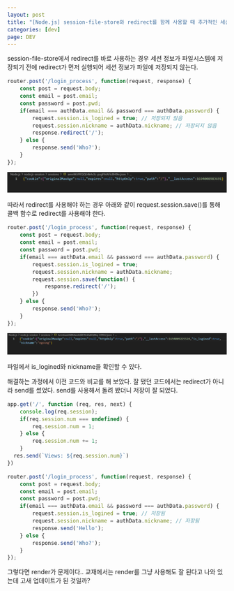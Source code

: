 ```yaml
---
layout: post
title: "[Node.js] session-file-store와 redirect를 함께 사용할 때 추가적인 세션 정보가 파일에 저장되지 않을 때"
categories: [dev]
page: DEV
---
```


session-file-store에서 redirect를 바로 사용하는 경우 세션 정보가 파일시스템에 저장되기 전에 redirect가 먼저 실행되어 세션 정보가 파일에 저장되지 않는다.

```js
router.post('/login_process', function(request, response) {
    const post = request.body;
    const email = post.email;
    const password = post.pwd;
    if(email === authData.email && password === authData.password) {
        request.session.is_logined = true; // 저장되지 않음
        request.session.nickname = authData.nickname; // 저장되지 않음
        response.redirect('/');
    } else {
        response.send('Who?');
    }
});
```

<img src="../attachment/230906/sessionno.PNG">

따라서 redirect를 사용해야 하는 경우 아래와 같이 request.session.save()를 통해 콜백 함수로 redirect를 사용해야 한다.

```js
router.post('/login_process', function(request, response) {
    const post = request.body;
    const email = post.email;
    const password = post.pwd;
    if(email === authData.email && password === authData.password) {
        request.session.is_logined = true;
        request.session.nickname = authData.nickname;
        request.session.save(function() {
            response.redirect('/');
        })
    } else {
        response.send('Who?');
    }
});
```

<img src="../attachment/230906/sessionye.PNG">

파일에서 is_logined와 nickname을 확인할 수 있다.

해결하는 과정에서 이전 코드와 비교를 해 보았다. 잘 됐던 코드에서는 redirect가 아니라 send를 썼었다. send를 사용해서 돌려 봤더니 저장이 잘 되었다.

```js
app.get('/', function (req, res, next) {
    console.log(req.session);
    if(req.session.num === undefined) {
        req.session.num = 1;
    } else {
        req.session.num += 1;
    }
  res.send(`Views: ${req.session.num}`)
})
```

```js
router.post('/login_process', function(request, response) {
    const post = request.body;
    const email = post.email;
    const password = post.pwd;
    if(email === authData.email && password === authData.password) {
        request.session.is_logined = true; // 저장됨
        request.session.nickname = authData.nickname; // 저장됨
        response.send('Hello');
    } else {
        response.send('Who?');
    }
});
```

그렇다면 render가 문제이다.. 교재에서는 render를 그냥 사용해도 잘 된다고 나와 있는데 고새 업데이트가 된 것일까?